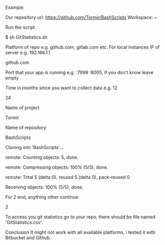 Example

Our repository url: https://github.com/Tormir/BashScripts
Workspace: ~

Run the script

$ sh GitStatistics.sh

Platform of repo e.g. github.com, gitlab.com etc. For local instances IP of server e.g. 192.168.1.1

github.com

Port that your app is running e.g. :7999 :8005, if you don't know leave empty

Time in months since you want to collect data e.g. 12

24

Name of project

Tormir

Name of repository

BashScripts

Cloning into 'BashScripts'...

remote: Counting objects: 5, done.

remote: Compressing objects: 100% (5/5), done.

remote: Total 5 (delta 0), reused 5 (delta 0), pack-reused 0

Receiving objects: 100% (5/5), done.

For 2 end, anything other continue

2

To access you git statistics go to your repo, there should be file named 'GitStatistics.csv'.

Conclusion
It might not work with all available platforms, i tested it with Bitbucket and Github.
